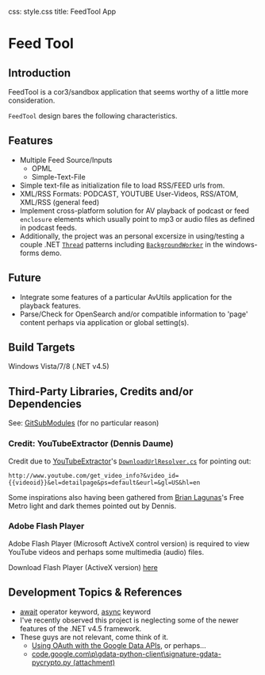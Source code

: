 css: style.css
title: FeedTool App

<!--
foghorn.css
https://github.com/jasonm23/markdown-css-themes/blob/gh-pages/foghorn.css
md.css
https://gist.github.com/somebox/1082608
style.css
https://gist.github.com/andyferra/2554919
-->

Feed Tool
===================

Introduction
-------------------------

FeedTool is a cor3/sandbox application that seems worthy of a little more consideration.

`FeedTool` design bares the following characteristics.

Features
-------------------------

* Multiple Feed Source/Inputs
    - OPML
    - Simple-Text-File
* Simple text-file as initialization file to load RSS/FEED urls from.
* XML/RSS Formats: PODCAST, YOUTUBE User-Videos, RSS/ATOM, XML/RSS (general feed)
* Implement cross-platform solution for AV playback of podcast or feed `enclosure`
  elements which usually point to mp3 or audio files as defined in podcast feeds.
* Additionally, the project was an personal excersize in using/testing a couple .NET
  [`Thread`][Thread] patterns including [`BackgroundWorker`][BackgroundWorker]
  in the windows-forms demo.

Future
--------------------------

* Integrate some features of a particular AvUtils application for the playback features.
* Parse/Check for OpenSearch and/or compatible information to 'page' content perhaps
  via application or global setting(s).

Build Targets
-------------------------

Windows Vista/7/8 (.NET v4.5)

Third-Party Libraries, Credits and/or Dependencies
-------------------------

See: [GitSubModules] (for no particular reason)

### Credit: YouTubeExtractor (Dennis Daume)

Credit due to [YouTubeExtractor]'s [`DownloadUrlResolver.cs`][YTEDownloadUrlResolver]
for pointing out:

    http://www.youtube.com/get_video_info?&video_id={{videoid}}&el=detailpage&ps=default&eurl=&gl=US&hl=en

Some inspirations also having been gathered from [Brian Lagunas][BLagun]'s Free Metro light and dark themes pointed out by Dennis.

### Adobe Flash Player

Adobe Flash Player (Microsoft ActiveX control version) is required to view YouTube videos and perhaps some multimedia (audio) files.

Download Flash Player (ActiveX version) [here](http://www.adobe.com/support/flashplayer/downloads.html)

Development Topics & References
-------------------------

* [await] operator keyword, [async] keyword
* I've recently observed this project is neglecting some of the newer features of the .NET v4.5 framework.
* These guys are not relevant, come think of it.
    * [Using OAuth with the Google Data APIs][oauth], or perhaps…
    * [code.google.com\p\gdata-python-client\signature-gdata-pycrypto.py (attachment)](https://code.google.com/p/gdata-python-client/issues/attachmentText?id=638&aid=6380000000&name=signature-gdata-pycrypto.py&token=etXU4Ul5MdUR9y8J2bP5PvnJurw%3A1346876520202)



[Thread]:           http://msdn.microsoft.com/en-us/library/system.threading.thread(v=vs.80).aspx
[Thread40]:         http://msdn.microsoft.com/en-us/library/system.threading.thread.aspx
[BackgroundWorker]: http://msdn.microsoft.com/en-us/library/system.componentmodel.backgroundworker(v=vs.80).aspx
[YouTubeExtractor]: https://github.com/flagbug/YoutubeExtractor/
[YTEDownloadUrlResolver]: https://github.com/flagbug/YoutubeExtractor/blob/master/YoutubeExtractor/YoutubeExtractor/DownloadUrlResolver.cs
[GitSubModules]:    http://git-scm.com/book/en/Git-Tools-Submodules
[BLagun]:           http://brianlagunas.com/free-metro-light-and-dark-themes-for-wpf-and-silverlight-microsoft-controls/
[CaliburnMicro]:    http://caliburnmicro.codeplex.com/
[await]:            http://msdn.microsoft.com/en-us/library/vstudio/hh156528.aspx
[async]:            http://msdn.microsoft.com/en-us/library/vstudio/hh156513.aspx
[asyncawait]:       http://msdn.microsoft.com/en-us/library/vstudio/hh191443.aspx
[oauth]:            https://developers.google.com/gdata/articles/oauth
